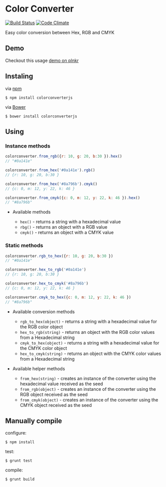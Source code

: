 # Color Converter

[![Build Status](https://travis-ci.org/felipesabino/colorconverter.png?branch=master)](https://travis-ci.org/felipesabino/colorconverter)
[![Code Climate](https://codeclimate.com/github/felipesabino/colorconverter.png)](https://codeclimate.com/github/felipesabino/colorconverter)

Easy color conversion between Hex, RGB and CMYK

## Demo

Checkout this usage [demo on plnkr](http://embed.plnkr.co/hj0fZD/preview)

## Instaling

via [npm](https://npmjs.org/)
```Shell
$ npm install colorconverterjs
```

via [Bower](http://bower.io/)
```Shell
$ bower install colorconverterjs
```

## Using

### Instance methods

```JavaScript
colorconverter.from_rgb({r: 10, g: 20, b:30 }).hex()
// "#0a141e"

colorconverter.from_hex('#0a141e').rgb()
// {r: 10, g: 20, b:30 }

colorconverter.from_hex('#8a796b').cmyk()
// {c: 0, m: 12, y: 22, k: 46 }

colorconverter.from_cmyk({c: 0, m: 12, y: 22, k: 46 }).hex()
// "#8a796b"
```

- Available methods

  - `hex()` - returns a string with a hexadecimal value
  - `rbg()` - returns an object with a RGB value
  - `cmyk()` - returns an object with a CMYK value

### Static methods

```JavaScript
colorconverter.rgb_to_hex({r: 10, g: 20, b:30 })
// "#0a141e"

colorconverter.hex_to_rgb('#0a141e')
// {r: 10, g: 20, b:30 }

colorconverter.hex_to_cmyk('#8a796b')
// {c: 0, m: 12, y: 22, k: 46 }

colorconverter.cmyk_to_hex({c: 0, m: 12, y: 22, k: 46 })
// "#8a796b"
```

- Available conversion methods

  - `rgb_to_hex(object)` - returns a string with a hexadecimal value for the RGB color object
  - `hex_to_rgb(string)` - returns an object with the RGB color values from a Hexadecimal string
  - `cmyk_to_hex(object)` - returns a string with a hexadecimal value for the CMYK color object
  - `hex_to_cmyk(string)` - returns an object with the CMYK color values from a Hexadecimal string

- Available helper methods

  - `from_hex(string)` - creates an instance of the converter using the hexadecimal value received as the seed
  - `from_rgb(object)` - creates an instance of the converter using the RGB object received as the seed
  - `from_cmyk(object)` - creates an instance of the converter using the CMYK object received as the seed

## Manually compile

configure:
```Shell
$ npm install
```

test:
```Shell
$ grunt test
```

compile:
```Shell
$ grunt build
```
